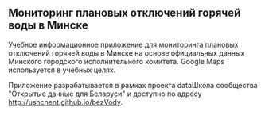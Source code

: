 ## Мониторинг плановых отключений горячей воды в Минске

Учебное информационное приложение для мониторинга плановых отключений горячей воды в Минске на основе официальных данных Минского городского исполнительного комитета. Google Maps используется в учебных целях.

Приложение разрабатывается в рамках проекта dataШкола сообщества "Открытые данные для Беларуси" и доступно по адресу http://ushchent.github.io/bezVody.
